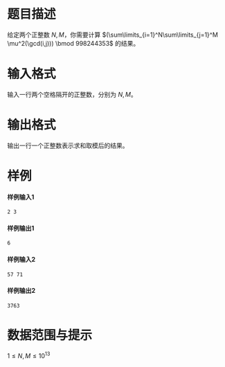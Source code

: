 
# 题目描述

给定两个正整数 $N,M$，你需要计算 $(\sum\limits_{i=1}^N\sum\limits_{j=1}^M \mu^2(\gcd(i,j))) \bmod 998244353$ 的结果。

# 输入格式

输入一行两个空格隔开的正整数，分别为 $N,M$。


# 输出格式

输出一行一个正整数表示求和取模后的结果。

# 样例

#### 样例输入1
```plain
2 3
```

#### 样例输出1
```plain
6
```

#### 样例输入2
```plain
57 71
```

#### 样例输出2
```plain
3763
```

# 数据范围与提示

$1 \leq N,M \leq 10^{13}$

